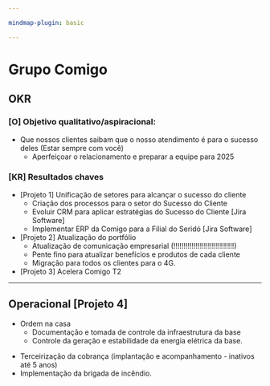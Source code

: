 ```yaml
---

mindmap-plugin: basic

---
```

# Grupo Comigo
## OKR

### [O] Objetivo qualitativo/aspiracional:
* Que nossos clientes saibam que o nosso atendimento é para o sucesso deles (Estar sempre com você)
	* Aperfeiçoar o relacionamento e preparar a equipe para 2025
### [KR] Resultados chaves
* [Projeto 1] Unificação de setores para alcançar o sucesso do cliente
	* Criação dos processos para o setor do Sucesso do Cliente
	* Evoluir CRM para aplicar estratégias do Sucesso do Cliente [Jira Software]
	* Implementar ERP da Comigo para a Filial do Seridó [Jira Software]
* [Projeto 2] Atualização do portfólio
	* Atualização de comunicação empresarial (!!!!!!!!!!!!!!!!!!!!!!!!!!!!!!)
	- Pente fino para atualizar benefícios e produtos de cada cliente
	- Migração para todos os clientes para o 4G.
* [Projeto 3] Acelera Comigo T2

---
## Operacional [Projeto 4]
* Ordem na casa
	* Documentação e tomada de controle da infraestrutura da base
	* Controle da geração e estabilidade da energia elétrica da base.
- Terceirização da cobrança (implantação e acompanhamento - inativos até 5 anos)
- Implementação da brigada de incêndio.
